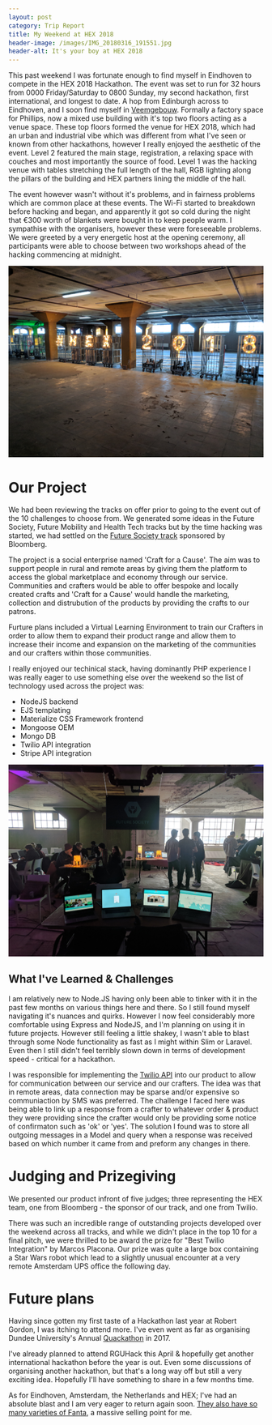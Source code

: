 ```yaml
---
layout: post
category: Trip Report
title: My Weekend at HEX 2018
header-image: /images/IMG_20180316_191551.jpg
header-alt: It's your boy at HEX 2018
---
```


This past weekend I was fortunate enough to find myself in Eindhoven to compete in the HEX 2018 Hackathon. The event was set to run for 32 hours from 0000 Friday/Saturday to 0800 Sunday, my second hackathon, first international, and longest to date. A hop from Edinburgh across to Eindhoven, and I soon find myself in [Veemgebouw](http://www.vershalhetveem.nl/nl/home). Formally a factory space for Phillips, now a mixed use building with it's top two floors acting as a venue space. These top floors formed the venue for HEX 2018, which had an urban and industrial vibe which was different from what I've seen or known from other hackathons, however I really enjoyed the aesthetic of the event. Level 2 featured the main stage, registration, a relaxing space with couches and most importantly the source of food. Level 1 was the hacking venue with tables stretching the full length of the hall, RGB lighting along the pillars of the building and HEX partners lining the middle of the hall.

The event however wasn't without it's problems, and in fairness problems which are common place at these events. The Wi-Fi started to breakdown before hacking and began, and apparently it got so cold during the night that €300 worth of blankets were bought in to keep people warm. I sympathise with the organisers, however these were foreseeable problems. We were greeted by a very energetic host at the opening ceremony, all participants were able to choose between two workshops ahead of the hacking commencing at midnight.

![#HEX2018](/images/IMG_20180318_071759.jpg "#HEX2018")

# Our Project

We had been reviewing the tracks on offer prior to going to the event out of the 10 challenges to choose from. We generated some ideas in the Future Society, Future Mobility and Health Tech tracks but by the time hacking was started, we had settled on the [Future Society track](https://joinhex.com/future-society/) sponsored by Bloomberg.

The project is a social enterprise named 'Craft for a Cause'. The aim was to support people in rural and remote areas by giving them the platform to access the global marketplace and economy through our service. Communities and crafters would be able to offer bespoke and locally created crafts and 'Craft for a Cause' would handle the marketing, collection and distrubution of the products by providing the crafts to our patrons.

Furture plans included a Virtual Learning Environment to train our Crafters in order to allow them to expand their product range and allow them to increase their income and expansion on the marketing of the communities and our crafters within those communities.

I really enjoyed our techinical stack, having dominantly PHP experience I was really eager to use something else over the weekend so the list of technology used across the project was:
- NodeJS backend
- EJS templating
- Materialize CSS Framework frontend
- Mongoose OEM
- Mongo DB
- Twilio API integration
- Stripe API integration

![Craft for a Cause](/images/IMG_20180318_083950.jpg "Craft for a Cause")

## What I've Learned & Challenges

I am relatively new to Node.JS having only been able to tinker with it in the past few months on various things here and there. So I still found myself navigating it's nuances and quirks. However I now feel considerably more comfortable using Express and NodeJS, and I'm planning on using it in future projects. However still feeling a little shakey, I wasn't able to blast through some Node functionality as fast as I might within Slim or Laravel. Even then I still didn't feel terribly slown down in terms of development speed - critical for a hackathon.

I was responsible for implementing the [Twilio API](https://www.twilio.com/) into our product to allow for communication between our service and our crafters. The idea was that in remote areas, data connection may be sparse and/or expensive so communiaction by SMS was preferred. The challenge I faced here was being able to link up a response from a crafter to whatever order & product they were providing since the crafter would only be providing some notice of confirmaton such as 'ok' or 'yes'. The solution I found was to store all outgoing messages in a Model and query when a response was received based on which number it came from and preform any changes in there.

# Judging and Prizegiving

We presented our product infront of five judges; three representing the HEX team, one from Bloomberg - the sponsor of our track, and one from Twilio.

There was such an incredible range of outstanding projects developed over the weekend across all tracks, and while we didn't place in the top 10 for a final pitch, we were thrilled to be award the prize for "Best Twilio Integration" by Marcos Placona. Our prize was quite a large box containing a Star Wars robot which lead to a slightly unusual encounter at a very remote Amsterdam UPS office the following day.

# Future plans

Having since gotten my first taste of a Hackathon last year at Robert Gordon, I was itching to attend more. I've even went as far as organising Dundee University's Annual [Quackathon](http://conorhaining.com/Dundees-Hackathon/) in 2017.

I've already planned to attend RGUHack this April & hopefully get another international hackathon before the year is out. Even some discussions of organising another hackathon, but that's a long way off but still a very exciting idea. Hopefully I'll have something to share in a few months time.

As for Eindhoven, Amsterdam, the Netherlands and HEX; I've had an absolute blast and I am very eager to return again soon. [They also have so many varieties of Fanta](https://twitter.com/conhaining/status/975833264786198528), a massive selling point for me.

